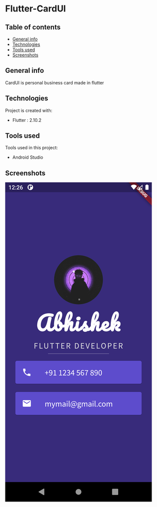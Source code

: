 # Flutter-CardUI


## Table of contents
* [General info](#general-info)
* [Technologies](#technologies)
* [Tools used](#tools-used)
* [Screenshots](#screenshots)

## General info
CardUI is personal business card made in flutter

## Technologies
Project is created with:
* Flutter : 2.10.2

## Tools used
Tools used in this project:
* Android Studio

## Screenshots
![Screenshot](./screenshots/screenshot.png)